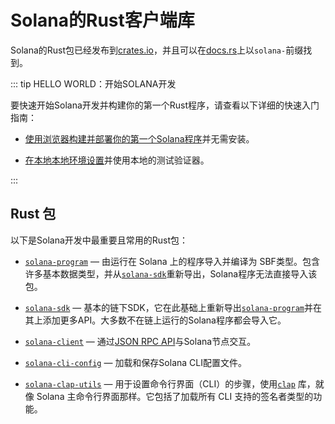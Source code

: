# Solana的Rust客户端库

Solana的Rust包已经发布到[crates.io](https://crates.io/search?q=solana-)，并且可以在[docs.rs](https://solana.com/docs/clients/rust#rust-crates)上以`solana-`前缀找到。

::: tip HELLO WORLD：开始SOLANA开发

要快速开始Solana开发并构建你的第一个Rust程序，请查看以下详细的快速入门指南：

*   [使用浏览器构建并部署你的第一个Solana程序](https://solana.com/developers/guides/getstarted/hello-world-in-your-browser)并无需安装。

*   [在本地本地环境设置](https://solana.com/developers/guides/getstarted/setup-local-development)并使用本地的测试验证器。

:::

## Rust 包

以下是Solana开发中最重要且常用的Rust包：
*   [`solana-program`](https://docs.rs/solana-program/latest/solana_program/) — 由运行在 Solana 上的程序导入并编译为 SBF类型。包含许多基本数据类型，并从[`solana-sdk`](https://docs.rs/solana-sdk/latest/solana_sdk/)重新导出，Solana程序无法直接导入该包。

*   [`solana-sdk`](https://docs.rs/solana-sdk/latest/solana_sdk/) — 基本的链下SDK，它在此基础上重新导出[`solana-program`](https://docs.rs/solana-program/latest/solana_program/)并在其上添加更多API。大多数不在链上运行的Solana程序都会导入它。

*   [`solana-client`](https://docs.rs/solana-client/latest/solana_client/) — 通过[JSON RPC API](https://solana.com/docs/rpc)与Solana节点交互。

*   [`solana-cli-config`](https://docs.rs/solana-cli-config/latest/solana_cli_config/) — 加载和保存Solana CLI配置文件。

*   [`solana-clap-utils`](https://docs.rs/solana-clap-utils/latest/solana_clap_utils/) — 用于设置命令行界面（CLI）的步骤，使用[`clap`](https://docs.rs/clap/latest/clap/) 库，就像 Solana 主命令行界面那样。它包括了加载所有 CLI 支持的签名者类型的功能。
